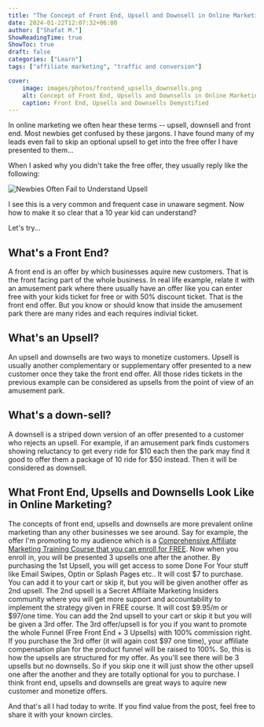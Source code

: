```yaml
---
title: "The Concept of Front End, Upsell and Downsell in Online Marketing"
date: 2024-01-22T12:07:32+06:00
author: ["Shafat M."]
ShowReadingTime: true
ShowToc: true
draft: false
categories: ["Learn"]
tags: ["affiliate marketing", "traffic and conversion"]

cover: 
    image: images/photos/frontend_upsells_downsells.png
    alt: Concept of Front End, Upsells and Downsells in Online Marketing
    caption: Front End, Upsells and Downsells Demystified
---
```


In online marketing we often hear these terms -- upsell, downsell and front end. Most newbies get confused by these jargons. I have found many of my leads even fail to skip an optional upsell to get into the free offer I have presented to them...

When I asked why you didn't take the free offer, they usually reply like the following:

![Newbies Often Fail to Understand Upsell](/images/screenshots/newbies_fail_to_understand_upsell.png)


I see this is a very common and frequent case in unaware segment. Now how to make it so clear that a 10 year kid can understand?

Let's try...

## What's a Front End?

A front end is an offer by which businesses aquire new customers. That is the front facing part of the whole business. In real life example, relate it with an amusement park where there usually have an offer like you can enter free with your kids ticket for free or with 50% discount ticket. That is the front end offer. But you know or should know that inside the amusement park there are many rides and each requires indivial ticket. 


## What's an Upsell?

An upsell and downsells are two ways to monetize customers. Upsell is usually another complementary or supplementary offer presented to a new customer once they take the front end offer. All those rides tickets in the previous example can be considered as upsells from the point of view of an amusement park. 

## What's a down-sell?

A downsell is a striped down version of an offer presented to a customer who rejects an upsell. For example, if an amusement park finds customers showing reluctancy to get every ride for $10 each then the park may find it good to offer them a package of 10 ride for $50 instead. Then it will be considered as downsell. 


## What Front End, Upsells and Downsells Look Like in Online Marketing?

The concepts of front end, upsells and downsells are more prevalent online marketing than any other businesses we see around. Say for example, the offer I'm promoting to my audience which is a [Comprehensive Affiliate Marketing Training Course that you can enroll for FREE](https://lazycommissions.com/shafat). Now when you enroll in, you will be presented 3 upsells one after the another. By purchasing the 1st Upsell, you will get access to some Done For Your stuff like Email Swipes, Optin or Splash Pages etc.. It will cost $7 to purchase. You can add it to your cart or skip it, but you will be given another offer as 2nd upsell. The 2nd upsell is a Secret Affilaite Marketing Insiders community where you will get more support and accountability to implement the strategy given in FREE course. It will cost $9.95/m or $97/one time. You can add the 2nd upsell to your cart or skip it but you will be given a 3rd offer. The 3rd offer/upsell is for you if you want to promote the whole Funnel (Free Front End + 3 Upsells) with 100% commission right. If you purchase the 3rd offer (it will again cost $97 one time), your affiliate compensation plan for the product funnel will be raised to 100%. So, this is how the upsells are structured for my offer. As you'll see there will be 3 upsells but no downsells. So if you skip one it will just show the other upsell one after the another and they are totally optional for you to purchase. I think front end, upsells and downsells are great ways to aquire new customer and monetize offers. 

And that's all I had today to write. If you find value from the post, feel free to share it with your known circles. 